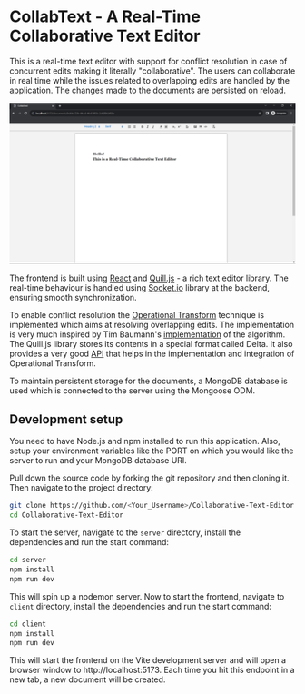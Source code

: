 # CollabText - A Real-Time Collaborative Text Editor

This is a real-time text editor with support for conflict resolution in case of concurrent edits making it literally "collaborative".
The users can collaborate in real time while the issues related to overlapping edits are handled by the application. The changes made to the documents are persisted on reload.

![Alt text](image.png)

The frontend is built using [React](https://react.dev/) and [Quill.js](https://quilljs.com/) - a rich text editor library. The real-time behaviour is handled using [Socket.io](https://socket.io/) library at the backend, ensuring smooth synchronization.

To enable conflict resolution the [Operational Transform](https://en.wikipedia.org/wiki/Operational_transformation) technique is implemented which aims at resolving overlapping edits. The implementation is very much inspired by Tim Baumann's [implementation](https://github.com/Operational-Transformation/ot.js/) of the algorithm.
The Quill.js library stores its contents in a special format called Delta. It also provides a very good [API](https://github.com/quilljs/delta/#operational-transform) that helps in the implementation and integration of Operational Transform.

To maintain persistent storage for the documents, a MongoDB database is used which is connected to the server using the Mongoose ODM.

## Development setup

You need to have Node.js and npm installed to run this application. Also, setup your environment variables like the PORT on which you would like the server to run and your MongoDB database URI.

Pull down the source code by forking the git repository and then cloning it. Then navigate to the project directory:

```sh
git clone https://github.com/<Your_Username>/Collaborative-Text-Editor.git
cd Collaborative-Text-Editor
```

To start the server, navigate to the `server` directory, install the dependencies and run the start command:

```sh
cd server
npm install
npm run dev
```

This will spin up a nodemon server. Now to start the frontend, navigate to `client` directory, install the dependencies and run the start command:

```sh
cd client
npm install
npm run dev
```

This will start the frontend on the Vite development server and will open a browser window to http://localhost:5173. 
Each time you hit this endpoint in a new tab, a new document will be created. 
